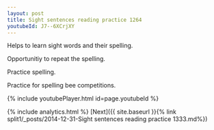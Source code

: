 ```yaml
---
layout: post
title: Sight sentences reading practice 1264
youtubeId: J7--6XCrjXY
---
```

 
 
Helps to learn sight words and their spelling.

Opportunitiy to repeat the spelling. 

Practice spelling. 
 
Practice for spelling bee competitions. 
 
{% include youtubePlayer.html id=page.youtubeId %}
 
 
{% include analytics.html %} 
[Next]({{ site.baseurl }}{% link  split1/_posts/2014-12-31-Sight sentences reading practice 1333.md%})
 
